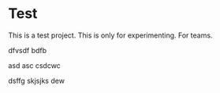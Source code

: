 
# Test
This is a test project. This is only for experimenting.
For teams.


dfvsdf bdfb

asd
asc
csdcwc

dsffg
skjsjks
dew
